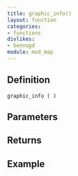 ```yaml
---
title: graphic_info()
layout: function
categories:
- functions
divlikes:
- bennugd
module: mod_map
---
```


## Definition

    graphic_info ( )

## Parameters

## Returns

## Example
